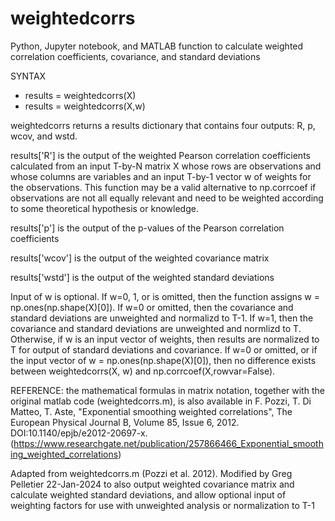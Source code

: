 # weightedcorrs
Python, Jupyter notebook, and MATLAB function to calculate weighted correlation coefficients, covariance, and standard deviations

SYNTAX

- results = weightedcorrs(X)
- results = weightedcorrs(X,w)

weightedcorrs returns a results dictionary that contains four outputs: R, p, wcov, and wstd.

results['R'] is the output of the weighted Pearson correlation coefficients calculated from an input T-by-N matrix X whose rows are observations and whose columns are variables and an input T-by-1 vector w of weights for the observations. This function may be a valid alternative to np.corrcoef if observations are not all equally relevant and need to be weighted according to some theoretical hypothesis or knowledge.

results['p'] is the output of the p-values of the Pearson correlation coefficients

results['wcov'] is the output of the weighted covariance matrix

results['wstd'] is the output of the weighted standard deviations

Input of w is optional. If w=0, 1, or is omitted, then the function assigns w = np.ones(np.shape(X)[0]). If w=0 or omitted, then the covariance and standard deviations are unweighted and normalizd to T-1. If w=1, then the covariance and standard deviations are unweighted and normlizd to T. Otherwise, if w is an input vector of weights, then results are normalized to T for output of standard deviations and covariance. If w=0 or omitted, or if the input vector of w = np.ones(np.shape(X)[0]), then no difference exists between weightedcorrs(X, w) and np.corrcoef(X,rowvar=False).

REFERENCE: the mathematical formulas in matrix notation, together with the original matlab code (weightedcorrs.m), is also available in F. Pozzi, T. Di Matteo, T. Aste, "Exponential smoothing weighted correlations", The European Physical Journal B, Volume 85, Issue 6, 2012. DOI:10.1140/epjb/e2012-20697-x. (https://www.researchgate.net/publication/257866466_Exponential_smoothing_weighted_correlations)

Adapted from weightedcorrs.m (Pozzi et al. 2012). Modified by Greg Pelletier 22-Jan-2024 to also output weighted covariance matrix and calculate weighted standard deviations, and allow optional input of weighting factors for use with unweighted analysis or normalization to T-1



